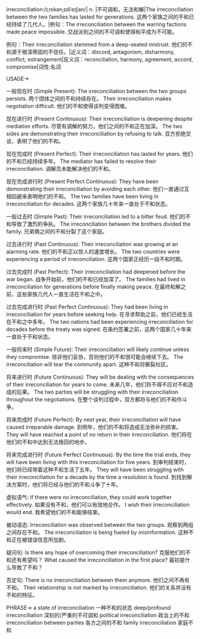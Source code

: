 irreconciliation:/ɪˌrɛkənˌsɪliˈeɪʃən/| n. |不可调和，无法和解|The irreconciliation between the two families has lasted for generations.  这两个家族之间的不和已经持续了几代人。|例句：The irreconciliation between the warring factions made peace impossible. 交战派别之间的不可调和使得和平成为不可能。

例句：Their irreconciliation stemmed from a deep-seated mistrust. 他们的不和源于根深蒂固的不信任。|近义词：discord, antagonism, disharmony, conflict, estrangement|反义词：reconciliation, harmony, agreement, accord, compromise|词性:名词

USAGE->

一般现在时 (Simple Present):
The irreconciliation between the two groups persists.  两个团体之间的不和持续存在。
Their irreconciliation makes negotiation difficult. 他们的不和使得谈判变得困难。

现在进行时 (Present Continuous):
Their irreconciliation is deepening despite mediation efforts. 尽管有调解的努力，他们之间的不和正在加深。
The two sides are demonstrating their irreconciliation by refusing to talk. 双方拒绝交谈，表明了他们的不和。


现在完成时 (Present Perfect):
Their irreconciliation has lasted for years. 他们的不和已经持续多年。
The mediator has failed to resolve their irreconciliation. 调解员未能解决他们的不和。

现在完成进行时 (Present Perfect Continuous):
They have been demonstrating their irreconciliation by avoiding each other.  他们一直通过互相回避来表明他们的不和。
The two families have been living in irreconciliation for decades.  这两个家族几十年来一直处于不和状态。

一般过去时 (Simple Past):
Their irreconciliation led to a bitter feud. 他们的不和导致了激烈的争执。
The irreconciliation between the brothers divided the family. 兄弟俩之间的不和分裂了这个家庭。

过去进行时 (Past Continuous):
Their irreconciliation was growing at an alarming rate. 他们的不和正以惊人的速度增长。
The two countries were experiencing a period of irreconciliation. 这两个国家正经历一段不和时期。

过去完成时 (Past Perfect):
Their irreconciliation had deepened before the war began.  战争开始前，他们的不和已经加深了。
The families had lived in irreconciliation for generations before finally making peace. 在最终和解之前，这些家族几代人一直生活在不和之中。


过去完成进行时 (Past Perfect Continuous):
They had been living in irreconciliation for years before seeking help. 在寻求帮助之前，他们已经生活在不和之中多年。
The two nations had been experiencing irreconciliation for decades before the treaty was signed. 在条约签署之前，这两个国家几十年来一直处于不和状态。


一般将来时 (Simple Future):
Their irreconciliation will likely continue unless they compromise. 除非他们妥协，否则他们的不和很可能会继续下去。
The irreconciliation will tear the community apart.  这种不和将撕裂社区。


将来进行时 (Future Continuous):
They will be dealing with the consequences of their irreconciliation for years to come.  未来几年，他们将不得不应对不和造成的后果。
The two parties will be struggling with their irreconciliation throughout the negotiations. 在整个谈判过程中，双方都将与他们的不和作斗争。

将来完成时 (Future Perfect):
By next year, their irreconciliation will have caused irreparable damage. 到明年，他们的不和将造成无法弥补的损害。
They will have reached a point of no return in their irreconciliation. 他们将在他们的不和中达到无法挽回的地步。

将来完成进行时 (Future Perfect Continuous):
By the time the trial ends, they will have been living with this irreconciliation for five years. 到审判结束时，他们将已经带着这种不和生活了五年。
They will have been struggling with their irreconciliation for a decade by the time a resolution is found. 到找到解决方案时，他们将已经与他们的不和斗争了十年。

虚拟语气:
If there were no irreconciliation, they could work together effectively. 如果没有不和，他们可以有效地合作。
I wish their irreconciliation would end. 我希望他们的不和能够结束。

被动语态:
Irreconciliation was observed between the two groups. 观察到两组之间存在不和。
The irreconciliation is being fueled by misinformation. 这种不和正在被错误信息所加剧。

疑问句:
Is there any hope of overcoming their irreconciliation? 克服他们的不和还有希望吗？
What caused the irreconciliation in the first place?  最初是什么导致了不和？

否定句:
There is no irreconciliation between them anymore.  他们之间不再有不和。
Their relationship is not marked by irreconciliation. 他们的关系并没有不和的特征。



PHRASE->
a state of irreconciliation  一种不和的状态
deep/profound irreconciliation 深刻的/严重的不可调和
political irreconciliation 政治上的不和
irreconciliation between parties  各方之间的不和
family irreconciliation 家庭不和
